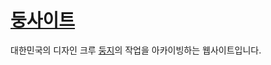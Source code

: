 # [둥사이트](https://doongzi.kr)
대한민국의 디자인 크루 [둥지](https://instagram.com/project.doongzi)의 작업을 아카이빙하는 웹사이트입니다.
